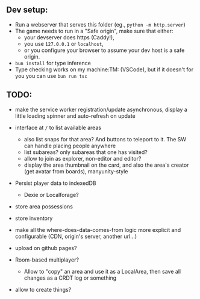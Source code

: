 ## Dev setup:
- Run a webserver that serves this folder (eg., `python -m http.server`)
- The game needs to run in a "Safe origin", make sure that either:
    - your devserver does https (Caddy!),
    - you use `127.0.0.1` or `localhost`,
    - or you configure your browser to assume your dev host is a safe origin.
- `bun install` for type inference
- Type checking works on my machine:TM: (VSCode), but if it doesn't for you you can use `bun run tsc`

## TODO:
- make the service worker registration/update asynchronous, display a little loading spinner and auto-refresh on update
- interface at `/` to list available areas
    - also list snaps for that area? And buttons to teleport to it. The SW can handle placing people anywhere
    - list subareas? only subareas that one has visited?
    - allow to join as explorer, non-editor and editor?
    - display the area thumbnail on the card, and also the area's creator (get avatar from boards), manyunity-style

- Persist player data to indexedDB
    - Dexie or Localforage?
- store area possessions
- store inventory

- make all the where-does-data-comes-from logic more explicit and configurable (CDN, origin's server, another url...)

- upload on github pages?

- Room-based multiplayer?
    - Allow to "copy" an area and use it as a LocalArea, then save all changes as a CRDT log or something

- allow to create things?